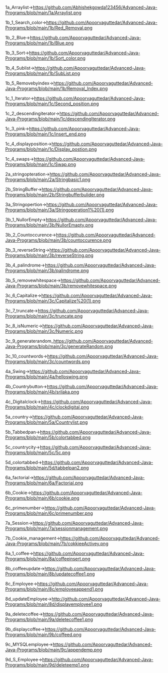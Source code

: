 1a_Arraylist->https://github.com/Abhishekgowda123456/Advanced-Java-Programs/blob/main/1a/Arraylist.png

1b_1_Search_color->https://github.com/Apoorvaguttedar/Advanced-Java-Programs/blob/main/1b/Red_Removal.png

1b_2_Blue->https://github.com/Apoorvaguttedar/Advanced-Java-Programs/blob/main/1b/Blue.png

1b_3_Sort->https://github.com/Apoorvaguttedar/Advanced-Java-Programs/blob/main/1b/Sort_color.png

1b_4_Sublist->https://github.com/Apoorvaguttedar/Advanced-Java-Programs/blob/main/1b/SubList.png

1b_5_Removebyindex->https://github.com/Apoorvaguttedar/Advanced-Java-Programs/blob/main/1b/Removal_Index.png

1c_1_Iterator->https://github.com/Apoorvaguttedar/Advanced-Java-Programs/blob/main/1c/Second_position.png

1c_2_descendingiterator->https://github.com/Apoorvaguttedar/Advanced-Java-Programs/blob/main/1c/descendingIterator.png

1c_3_pink->https://github.com/Apoorvaguttedar/Advanced-Java-Programs/blob/main/1c/insert_end.png

1c_4_displayposition->https://github.com/Apoorvaguttedar/Advanced-Java-Programs/blob/main/1c/Display_postion.png

1c_4_swaps->https://github.com/Apoorvaguttedar/Advanced-Java-Programs/blob/main/1c/Swap.png

2a_stringopteration->https://github.com/Apoorvaguttedar/Advanced-Java-Programs/blob/main/2a/Stringbasic1.png

2b_StringBuffer->https://github.com/Apoorvaguttedar/Advanced-Java-Programs/blob/main/2b/Stringbufferbulider.png

3a_Stringopertion->https://github.com/Apoorvaguttedar/Advanced-Java-Programs/blob/main/3a/Stringoperation1%20(1).png

3b_1_NullorEmpty->https://github.com/Apoorvaguttedar/Advanced-Java-Programs/blob/main/3b/NullorEmapty.png

3b_2_Countoccurence->https://github.com/Apoorvaguttedar/Advanced-Java-Programs/blob/main/3b/countoccurence.png

3b_3_reverseString->https://github.com/Apoorvaguttedar/Advanced-Java-Programs/blob/main/3b/reverseString.png

3b_4_palindrome->https://github.com/Apoorvaguttedar/Advanced-Java-Programs/blob/main/3b/palindrome.png

3b_5_removewhitespace->https://github.com/Apoorvaguttedar/Advanced-Java-Programs/blob/main/3b/removewhitespace.png

3c_6_Capitalize->https://github.com/Apoorvaguttedar/Advanced-Java-Programs/blob/main/3c/Capitalize%20(1).png

3c_7_truncate->https://github.com/Apoorvaguttedar/Advanced-Java-Programs/blob/main/3c/truncate.png

3c_8_isNumeric->https://github.com/Apoorvaguttedar/Advanced-Java-Programs/blob/main/3c/Numeric.png

3c_9_generaterandom_https://github.com/Apoorvaguttedar/Advanced-Java-Programs/blob/main/3c/generateRandom.png

3c_10_countwords->https://github.com/Apoorvaguttedar/Advanced-Java-Programs/blob/main/3c/countwords.png

4a_Swing->https://github.com/Apoorvaguttedar/Advanced-Java-Programs/blob/main/4a/helloswing.png

4b_Countrybutton->https://github.com/Apoorvaguttedar/Advanced-Java-Programs/blob/main/4b/srilaka.png

4c_Digitalclock->https://github.com/Apoorvaguttedar/Advanced-Java-Programs/blob/main/4c/clockdigital.png

5a_country->https://github.com/Apoorvaguttedar/Advanced-Java-Programs/blob/main/5a/Countrylist.png

5b_Tabbedpan->https://github.com/Apoorvaguttedar/Advanced-Java-Programs/blob/main/5b/colortabbed.png

5c_countrycity->https://github.com/Apoorvaguttedar/Advanced-Java-Programs/blob/main/5c/5c.png

5d_colortabbed->https://github.com/Apoorvaguttedar/Advanced-Java-Programs/blob/main/5d/tabbelpan2.png

6a_factorial->https://github.com/Apoorvaguttedar/Advanced-Java-Programs/blob/main/6a/Factorial.png

6b_Cookie->https://github.com/Apoorvaguttedar/Advanced-Java-Programs/blob/main/6b/cookie.png

6c_primenumber->https://github.com/Apoorvaguttedar/Advanced-Java-Programs/blob/main/6c/primenumber.png

7a_Session->https://github.com/Apoorvaguttedar/Advanced-Java-Programs/blob/main/7a/sessionmanagement.png

7b_Cookie_management->https://github.com/Apoorvaguttedar/Advanced-Java-Programs/blob/main/7b/cokkieeActivey.png

8a_1_coffee->https://github.com/Apoorvaguttedar/Advanced-Java-Programs/blob/main/8a/coffeeinsert.png

8b_coffeeupdate->https://github.com/Apoorvaguttedar/Advanced-Java-Programs/blob/main/8b/updatecoffee1.png

8c_Employee->https://github.com/Apoorvaguttedar/Advanced-Java-Programs/blob/main/8c/employeeappend1.png

8d_updateEmployee->http://github.com/Apoorvaguttedar/Advanced-Java-Programs/blob/main/8d/displayemployee1.png

9a_deletecoffee->https://github.com/Apoorvaguttedar/Advanced-Java-Programs/blob/main/9a/deletecoffee1.png

9b_displaycoffee->https://github.com/Apoorvaguttedar/Advanced-Java-Programs/blob/main/9b/coffeed.png

9c_MYSQLemployee->https://github.com/Apoorvaguttedar/Advanced-Java-Programs/blob/main/9c/appendemp.png

9d_S_Employee->https://github.com/Apoorvaguttedar/Advanced-Java-Programs/blob/main/9d/deleteemp1.png
